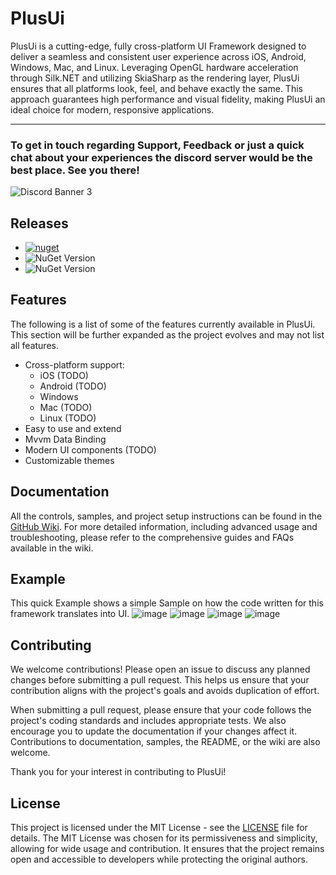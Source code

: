 # PlusUi

PlusUi is a cutting-edge, fully cross-platform UI Framework designed to deliver a seamless and consistent user experience across iOS, Android, Windows, Mac, and Linux. Leveraging OpenGL hardware acceleration through Silk.NET and utilizing SkiaSharp as the rendering layer, PlusUi ensures that all platforms look, feel, and behave exactly the same. This approach guarantees high performance and visual fidelity, making PlusUi an ideal choice for modern, responsive applications.

----
### To get in touch regarding Support, Feedback or just a quick chat about your experiences the discord server would be the best place. See you there!

![Discord Banner 3](https://discord.com/api/guilds/1342509628948484287/widget.png?style=banner3)

## Releases
- [![nuget](https://github.com/BernhardPollerspoeck/PlusUi/actions/workflows/main.yml/badge.svg)](https://github.com/BernhardPollerspoeck/PlusUi/actions/workflows/main.yml)
- ![NuGet Version](https://img.shields.io/nuget/v/PlusUi.core?label=PlusUi.core&link=https%3A%2F%2Fwww.nuget.org%2Fpackages%2FPlusUi.core)
- ![NuGet Version](https://img.shields.io/nuget/v/PlusUi.desktop?&label=PlusUi.desktop&link=https%3A%2F%2Fwww.nuget.org%2Fpackages%2FPlusUi.desktop)


## Features

The following is a list of some of the features currently available in PlusUi. This section will be further expanded as the project evolves and may not list all features.

- Cross-platform support: 
  - iOS (TODO)
  - Android (TODO)
  - Windows
  - Mac (TODO)
  - Linux (TODO)
- Easy to use and extend
- Mvvm Data Binding
- Modern UI components (TODO)
- Customizable themes

## Documentation

All the controls, samples, and project setup instructions can be found in the [GitHub Wiki](https://github.com/BernhardPollerspoeck/PlusUi/wiki). For more detailed information, including advanced usage and troubleshooting, please refer to the comprehensive guides and FAQs available in the wiki.

## Example
This quick Example shows a simple Sample on how the code written for this framework translates into UI.
![image](https://github.com/user-attachments/assets/5ad0c960-35c1-409a-878e-1237d8c32925)
![image](https://github.com/user-attachments/assets/cdb360c7-e6ed-440e-981e-fb62fb0eacab)
![image](https://github.com/user-attachments/assets/d01227b8-b556-4316-887d-ecd5aba9f54c)
![image](https://github.com/user-attachments/assets/f96d219c-9a22-416b-9e6e-4e8ba3fc8ea0)

## Contributing

We welcome contributions! Please open an issue to discuss any planned changes before submitting a pull request. This helps us ensure that your contribution aligns with the project's goals and avoids duplication of effort. 

When submitting a pull request, please ensure that your code follows the project's coding standards and includes appropriate tests. We also encourage you to update the documentation if your changes affect it. Contributions to documentation, samples, the README, or the wiki are also welcome.

Thank you for your interest in contributing to PlusUi!

## License

This project is licensed under the MIT License - see the [LICENSE](LICENSE) file for details. The MIT License was chosen for its permissiveness and simplicity, allowing for wide usage and contribution. It ensures that the project remains open and accessible to developers while protecting the original authors.

